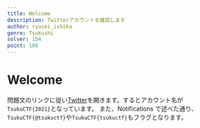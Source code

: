 ```yaml
---
title: Welcome
description: Twitterアカウントを確認します
author: ryusei_ishika
genre: Tsukushi
solver: 154
point: 100
---
```


# Welcome

問題文のリンクに従い[Twitter](https://twitter.com/tsukuctf)を開きます。するとアカウント名が`TsukuCTF{2021}`となっています。
また、Notifications で述べた通り、`TsukuCTF{@tsukuctf}`や`TsukuCTF{tsukuctf}`もフラグとなります。
